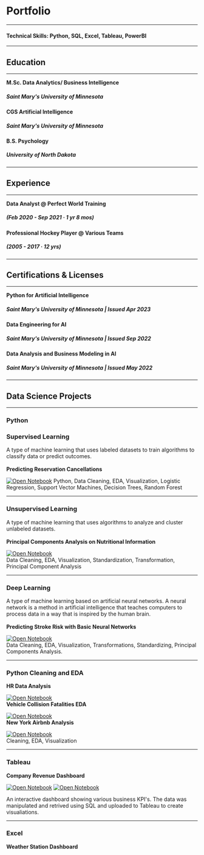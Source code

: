 <br>

# Portfolio
---
#### Technical Skills: Python, SQL, Excel, Tableau, PowerBI
---
## Education 
---

**M.Sc. Data Analytics/ Business Intelligence**
##### Saint Mary's University of Minnesota 
**CGS Artificial Intelligence**
##### Saint Mary's University of Minnesota
**B.S. Psychology**
##### University of North Dakota
---
## Experience
---

**Data Analyst @ Perfect World Training**  
##### (Feb 2020 - Sep 2021 · 1 yr 8 mos)
**Professional Hockey Player @ Various Teams**   
##### (2005 - 2017 · 12 yrs)

---
## Certifications & Licenses
---

**Python for Artificial Intelligence**
##### Saint Mary's University of Minnesota | Issued Apr 2023
**Data Engineering for AI**
##### Saint Mary's University of Minnesota | Issued Sep 2022
**Data Analysis and Business Modeling in AI**
##### Saint Mary's University of Minnesota | Issued May 2022

---
## Data Science Projects
---
### **Python**
### Supervised Learning
A type of machine learning that uses labeled datasets to train algorithms to classify data or predict outcomes.
<br><br>
**Predicting Reservation Cancellations**

[![Open Notebook](https://img.shields.io/badge/Jupyter-Open_Notebook-blue?logo=Jupyter)](Predicting_Cancelations.html)
Python, Data Cleaning, EDA, Visualization, Logistic Regression, Support Vector Machines, Decision Trees, Random Forest

---

### Unsupervised Learning
A type of machine learning that uses algorithms to analyze and cluster unlabeled datasets.
<br><br>
**Principal Components Analysis on Nutritional Information**

[![Open Notebook](https://img.shields.io/badge/Jupyter-Open_Notebook-blue?logo=Jupyter)](PCA1.html)
<br>
Data Cleaning, EDA, Visualization, Standardization, Transformation, Principal Component Analysis 

---

### Deep Learning
A type of machine learning based on artificial neural networks. A neural network is a method in artificial intelligence that teaches computers to process data in a way that is inspired by the human brain.
<br><br>
**Predicting Stroke Risk with Basic Neural Networks**

[![Open Notebook](https://img.shields.io/badge/Jupyter-Open_Notebook-blue?logo=Jupyter)](Pred_stroke.html)
<br>
Data Cleaning, EDA, Visualization, Transformations, Standardizing, Principal Components Analysis.

---

### Python Cleaning and EDA

**HR Data Analysis**

[![Open Notebook](https://img.shields.io/badge/Jupyter-Open_Notebook-blue?logo=Jupyter)](Car_Fatality_Analysis.html)
<br>
**Vehicle Collision Fatalities EDA**

[![Open Notebook](https://img.shields.io/badge/Jupyter-Open_Notebook-blue?logo=Jupyter)](Car_Fatality_Analysis.html)
<br>
**New York Airbnb Analysis**

[![Open Notebook](https://img.shields.io/badge/Jupyter-Open_Notebook-blue?logo=Jupyter)](Car_Fatality_Analysis.html)
<br>
Cleaning, EDA, Visualization

---

### Tableau
**Company Revenue Dashboard**

[![Open Notebook](https://img.shields.io/badge/SQL-Open_Outline-black?logo=SQL)](Weather_Dash.pdf)      [![Open Notebook](https://img.shields.io/badge/Tableau-Open_Dashboard-blue?logo=Tableau)]((https://public.tableau.com/views/RevenueAnalysis_16962967700240/123?:language=en-US&publish=yes&:display_count=n&:origin=viz_share_link))

An interactive dashboard showing various business KPI's. The data was manipulated and retrived using SQL and uploaded to Tableau to create visualiations.

---

### Excel
**Weather Station Dashboard**








